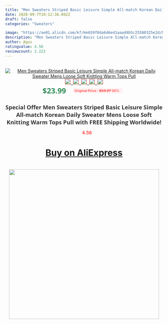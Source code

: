 ```yaml
---
title: "Men Sweaters Striped Basic Leisure Simple All-match Korean Daily Sweater Mens Loose Soft Knitting Warm Tops Pull"
date: 2020-09-7T10:12:36.892Z
draft: false
categories: "Sweaters"

image: "https://ae01.alicdn.com/kf/He659f0da646e41aaa49b5c25580325e2d/Men-Sweaters-Striped-Basic-Leisure-Simple-All-match-Korean-Daily-Sweater-Mens-Loose-Soft-Knitting-Warm.jpg"
description: "Men Sweaters Striped Basic Leisure Simple All-match Korean Daily Sweater Mens Loose Soft Knitting Warm Tops Pull"
author: Agus
ratingvalue: 4.56
reviewcount: 2.222
---
```

<br>
<div style="text-align: center;">
<a href="https://s.click.aliexpress.com/e/_9G4pvT" target="_blank" rel="nofollow noopener noreferrer"><img alt="Men Sweaters Striped Basic Leisure Simple All-match Korean Daily Sweater Mens Loose Soft Knitting Warm Tops Pull" class="magnifier-image" src="https://ae01.alicdn.com/kf/He659f0da646e41aaa49b5c25580325e2d/Men-Sweaters-Striped-Basic-Leisure-Simple-All-match-Korean-Daily-Sweater-Mens-Loose-Soft-Knitting-Warm.jpg_640x640.jpg">
<br>
<img style="border:1px solid salmon" src="https://ae01.alicdn.com/kf/He659f0da646e41aaa49b5c25580325e2d/Men-Sweaters-Striped-Basic-Leisure-Simple-All-match-Korean-Daily-Sweater-Mens-Loose-Soft-Knitting-Warm.jpg_120x120.jpg">&nbsp;&nbsp;<img style="border:1px solid salmon" src="https://ae01.alicdn.com/kf/H48006cfdb34943658f9c6d997605fbc3U/Men-Sweaters-Striped-Basic-Leisure-Simple-All-match-Korean-Daily-Sweater-Mens-Loose-Soft-Knitting-Warm.jpg_120x120.jpg">&nbsp;&nbsp;<img style="border:1px solid salmon" src="https://ae01.alicdn.com/kf/Hb86d1956aedb4e6fa2adf2ec0f73f76be/Men-Sweaters-Striped-Basic-Leisure-Simple-All-match-Korean-Daily-Sweater-Mens-Loose-Soft-Knitting-Warm.jpg_120x120.jpg">&nbsp;&nbsp;<img style="border:1px solid salmon" src="https://ae01.alicdn.com/kf/Ha6dea15784c942b499cac3c7c2edde1cb/Men-Sweaters-Striped-Basic-Leisure-Simple-All-match-Korean-Daily-Sweater-Mens-Loose-Soft-Knitting-Warm.jpg_120x120.jpg">&nbsp;&nbsp;<img style="border:1px solid salmon" src="https://ae01.alicdn.com/kf/H639cca4da8874410b83b34e58341d3e5B/Men-Sweaters-Striped-Basic-Leisure-Simple-All-match-Korean-Daily-Sweater-Mens-Loose-Soft-Knitting-Warm.jpg_120x120.jpg"></a></div><br0>
<div style="text-align: center;"><span style="background-color: white; border: 0px; box-sizing: border-box; color: seagreen; display: inline-block; font-family: &quot;open sans&quot; , &quot;arial&quot; , &quot;helvetica&quot; , sans-serif , &quot;heiti&quot;; font-size: 24px; font-stretch: inherit; font-weight: 700; line-height: inherit; margin: 0px 10px 0px 0px; padding: 0px; vertical-align: middle;">$23.99 </span>
<span style="background: rgb(255 , 241 , 241); border-radius: 3px; border: 0px; box-sizing: border-box; color: #ff4747; display: inline-block; font-family: inherit; font-size: 12px; font-stretch: inherit; font-style: inherit; font-variant: inherit; font-weight: 600; line-height: inherit; margin: 0px; padding: 2px 5px; transform: scale(0.9); vertical-align: middle;">Original Price : <b style="text-decoration: line-through;">$34.27 </b> 30%&nbsp;&nbsp;</span></div>
<h1 style="color: #333333; display: inline-block; font-family: &quot;open sans&quot; , &quot;arial&quot; , &quot;helvetica&quot; , sans-serif , &quot;heiti&quot;; font-size: 18px; font-stretch: inherit; font-weight: 700; text-align: center;">Special Offer Men Sweaters Striped Basic Leisure Simple All-match Korean Daily Sweater Mens Loose Soft Knitting Warm Tops Pull with FREE Shipping Worldwide!</h1>
<div style="color: #ff4747; text-align: center;">
<img src="https://4.bp.blogspot.com/-M0ZcTcb-5uY/XleCXlxnR4I/AAAAAAAAAEc/OrjgMkXV1oMQFaCRZj5HQwOCBcu3w1FegCPcBGAYYCw/s1600/star.png" style="height: 15px;">&nbsp;<b>4.56</b></div>
<div class="button_cont" align="center"><a class="buynow_a" href="https://s.click.aliexpress.com/e/_9G4pvT" target="_blank" rel="nofollow noopener noreferrer"><H1>Buy on AliExpress</H1></a></div><br>
<div class="separator" style="clear: both; text-align: center;">
<img src="https://lh3.googleusercontent.com/-pTy5HemUv9M/XlePHvY0dAI/AAAAAAAAAE4/0nX5iRUoIWY8eMW9Dpxeirr157OZliDIgCLcBGAsYHQ/s1600/badge.gif" width="480">
</div>
